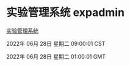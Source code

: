 # 实验管理系统 expadmin
[实验管理系统](http://219.139.196.158:56808/expadmin-782313d2-e1b1-4ea7-932e-3a55e6a1a4d0/)

2022年 06月 28日 星期二 09:00:01 CST

2022年 06月 28日 星期二 01:00:01 GMT
